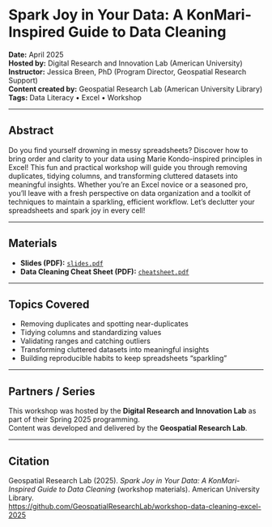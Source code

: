 # Spark Joy in Your Data: A KonMari-Inspired Guide to Data Cleaning

**Date:** April 2025   
**Hosted by:** Digital Research and Innovation Lab (American University)  
**Instructor:** Jessica Breen, PhD (Program Director, Geospatial Research Support)   
**Content created by:** Geospatial Research Lab (American University Library)   
**Tags:** Data Literacy • Excel • Workshop

---

## Abstract

Do you find yourself drowning in messy spreadsheets? Discover how to bring order and clarity to your data using Marie Kondo-inspired principles in Excel! This fun and practical workshop will guide you through removing duplicates, tidying columns, and transforming cluttered datasets into meaningful insights. Whether you’re an Excel novice or a seasoned pro, you’ll leave with a fresh perspective on data organization and a toolkit of techniques to maintain a sparkling, efficient workflow. Let’s declutter your spreadsheets and spark joy in every cell!

---

## Materials

- **Slides (PDF):** [`slides.pdf`](documents/slides.pdf)  
- **Data Cleaning Cheat Sheet (PDF):** [`cheatsheet.pdf`](documents/cheatsheet.pdf)  

---

## Topics Covered

- Removing duplicates and spotting near-duplicates  
- Tidying columns and standardizing values  
- Validating ranges and catching outliers  
- Transforming cluttered datasets into meaningful insights  
- Building reproducible habits to keep spreadsheets “sparkling”  

---

## Partners / Series

This workshop was hosted by the **Digital Research and Innovation Lab** as part of their Spring 2025 programming.  
Content was developed and delivered by the **Geospatial Research Lab**.

---

## Citation

Geospatial Research Lab (2025). *Spark Joy in Your Data: A KonMari-Inspired Guide to Data Cleaning* (workshop materials). American University Library.  
https://github.com/GeospatialResearchLab/workshop-data-cleaning-excel-2025
